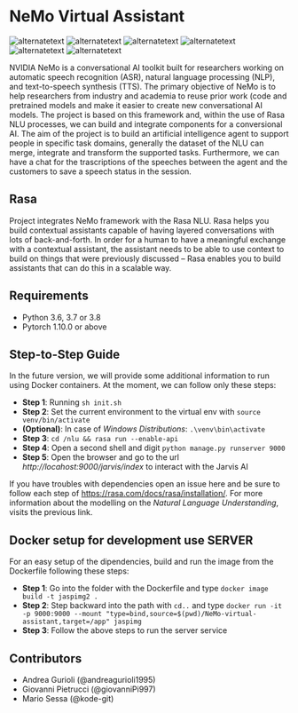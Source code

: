 # NeMo Virtual Assistant
<p>
  <img src="https://img.shields.io/badge/build-passed-green" alt="alternatetext">
  <img src="https://img.shields.io/badge/status- dev-yellow" alt="alternatetext">
  <img src="https://img.shields.io/badge/version-1.0%20-blue" alt="alternatetext">
  <img src="https://img.shields.io/badge/Python-3.7|3.8-blue" alt="alternatetext">
  <img src="https://img.shields.io/badge/NeMo-1.5.1-red" alt="alternatetext">
  <img src="https://img.shields.io/badge/Rasa-3.0.2-py" alt="alternatetext">
</p>

NVIDIA NeMo is a conversational AI toolkit built for researchers working on automatic speech recognition (ASR), natural language processing (NLP), and text-to-speech synthesis (TTS). The primary objective of NeMo is to help researchers from industry and academia to reuse prior work (code and pretrained models and make it easier to create new conversational AI models.
The project is based on this framework and, within the use of Rasa NLU processes, we can build and integrate components for a conversional AI. The aim of the project is to build an artificial intelligence agent to support people in specific task domains, generally the dataset of the NLU can merge, integrate and transform the supported tasks. Furthermore, we can have a chat for the trascriptions of the speeches between the agent and the customers to save a speech status in the session.

## Rasa 
Project integrates NeMo framework with the Rasa NLU. Rasa helps you build contextual assistants capable of having layered conversations with lots of back-and-forth. In order for a human to have a meaningful exchange with a contextual assistant, the assistant needs to be able to use context to build on things that were previously discussed – Rasa enables you to build assistants that can do this in a scalable way.

## Requirements
<ul>
<li>Python 3.6, 3.7 or 3.8</li>
<li>Pytorch 1.10.0 or above</li>
</ul>

## Step-to-Step Guide

In the future version, we will provide some additional information to run using Docker containers. At the moment, we can follow only these steps: <br>
- <b>Step 1</b>: Running `sh init.sh`
- <b>Step 2</b>: Set the current environment to the virtual env with `source venv/bin/activate` 
- <b>(Optional)</b>: In case of _Windows Distributions_: `.\venv\bin\activate`
- <b>Step 3</b>: `cd /nlu && rasa run --enable-api`
- <b>Step 4</b>: Open a second shell and digit `python manage.py runserver 9000`
- <b>Step 5</b>: Open the browser and go to the url _http://locahost:9000/jarvis/index_ to interact with the Jarvis AI

If you have troubles with dependencies open an issue here and be sure to follow each step of https://rasa.com/docs/rasa/installation/. For more information about the modelling on the _Natural Language Understanding_, visits the previous link.

## Docker setup for development use SERVER

For an easy setup of the dipendencies, build and run the image from the Dockerfile following these steps: <br>
- <b>Step 1</b>: Go into the folder with the Dockerfile and type `docker image build -t jaspimg2 .`
- <b>Step 2</b>: Step backward into the path with `cd..` and type `docker run -it -p 9000:9000 --mount "type=bind,source=$(pwd)/NeMo-virtual-assistant,target=/app" jaspimg`
- <b>Step 3</b>: Follow the above steps to run the server service

## Contributors
- Andrea Gurioli (@andreagurioli1995)
- Giovanni Pietrucci (@giovanniPi997)
- Mario Sessa (@kode-git)
